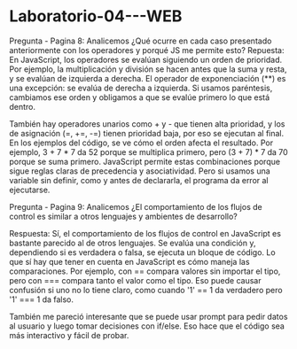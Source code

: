 # Laboratorio-04---WEB

Pregunta - Pagina 8: Analicemos ¿Qué ocurre en cada caso presentado anteriormente con los operadores y porqué JS me permite esto?
Repuesta: En JavaScript, los operadores se evalúan siguiendo un orden de prioridad. Por ejemplo, la multiplicación y división se hacen antes que la suma y resta, y se evalúan de izquierda a derecha. El operador de exponenciación (**) es una excepción: se evalúa de derecha a izquierda. Si usamos paréntesis, cambiamos ese orden y obligamos a que se evalúe primero lo que está dentro.

También hay operadores unarios como + y - que tienen alta prioridad, y los de asignación (=, +=, -=) tienen prioridad baja, por eso se ejecutan al final.
En los ejemplos del código, se ve cómo el orden afecta el resultado. Por ejemplo, 3 + 7 * 7 da 52 porque se multiplica primero, pero (3 + 7) * 7 da 70 porque se suma primero.
JavaScript permite estas combinaciones porque sigue reglas claras de precedencia y asociatividad. Pero si usamos una variable sin definir, como y antes de declararla, el programa da error al ejecutarse.

Pregunta - Pagina 9: Analicemos ¿El comportamiento de los flujos de control es similar a otros lenguajes y ambientes de desarrollo?

Respuesta: Sí, el comportamiento de los flujos de control en JavaScript es bastante parecido al de otros lenguajes. Se evalúa una condición y, dependiendo si es verdadera o falsa, se ejecuta un bloque de código.
Lo que sí hay que tener en cuenta en JavaScript es cómo maneja las comparaciones. Por ejemplo, con == compara valores sin importar el tipo, pero con === compara tanto el valor como el tipo. Eso puede causar confusión si uno no lo tiene claro, como cuando '1' == 1 da verdadero pero '1' === 1 da falso.

También me pareció interesante que se puede usar prompt para pedir datos al usuario y luego tomar decisiones con if/else. Eso hace que el código sea más interactivo y fácil de probar.


